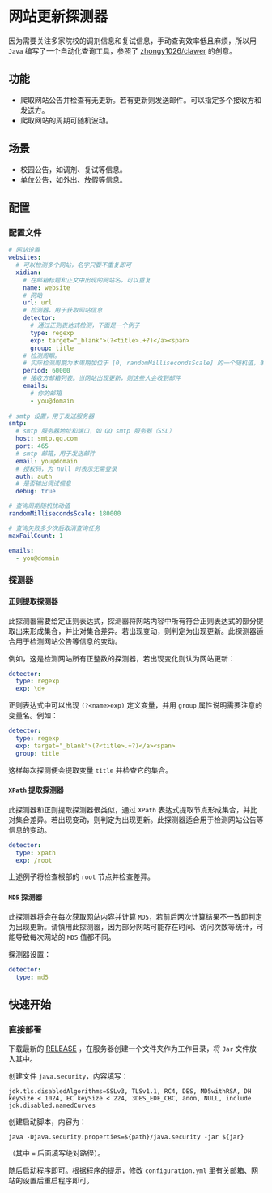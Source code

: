 # 网站更新探测器

因为需要关注多家院校的调剂信息和复试信息，手动查询效率低且麻烦，所以用 `Java` 编写了一个自动化查询工具，参照了 [zhongy1026/clawer](https://github.com/zhongy1026/clawer) 的创意。

## 功能

* 爬取网站公告并检查有无更新。若有更新则发送邮件。可以指定多个接收方和发送方。
* 爬取网站的周期可随机波动。

## 场景

* 校园公告，如调剂、复试等信息。
* 单位公告，如外出、放假等信息。

## 配置

### 配置文件

```yaml
# 网站设置
websites:
  # 可以检测多个网站，名字只要不重复即可
  xidian:
    # 在邮箱标题和正文中出现的网站名，可以重复
    name: website
    # 网站
    url: url
    # 检测器，用于获取网站信息
    detector:
      # 通过正则表达式检测，下面是一个例子
      type: regexp
      exp: target="_blank">(?<title>.+?)</a><span>
      group: title
    # 检测周期。
    # 实际检测周期为本周期加位于 [0, randomMillisecondsScale] 的一个随机值，单位毫秒
    period: 60000
    # 接收方邮箱列表。当网站出现更新，则这些人会收到邮件
    emails:
      # 你的邮箱
      - you@domain
      
# smtp 设置，用于发送服务器
smtp:
  # smtp 服务器地址和端口，如 QQ smtp 服务器（SSL）
  host: smtp.qq.com
  port: 465
  # smtp 邮箱，用于发送邮件
  email: you@domain
  # 授权码，为 null 时表示无需登录
  auth: auth
  # 是否输出调试信息
  debug: true

# 查询周期随机扰动值
randomMillisecondsScale: 180000

# 查询失败多少次后取消查询任务
maxFailCount: 1

emails:
  - you@domain
```

### 探测器

#### 正则提取探测器

此探测器需要给定正则表达式，探测器将网站内容中所有符合正则表达式的部分提取出来形成集合，并比对集合差异。若出现变动，则判定为出现更新。此探测器适合用于检测网站公告等信息的变动。

例如，这是检测网站所有正整数的探测器，若出现变化则认为网站更新：

```yaml
detector:
  type: regexp
  exp: \d+
```

正则表达式中可以出现 `(?<name>exp)` 定义变量，并用 `group` 属性说明需要注意的变量名。例如：

```yaml
detector:
  type: regexp
  exp: target="_blank">(?<title>.+?)</a><span>
  group: title
```

这样每次探测便会提取变量 `title` 并检查它的集合。

#### `XPath` 提取探测器

此探测器和正则提取探测器很类似，通过 `XPath` 表达式提取节点形成集合，并比对集合差异。若出现变动，则判定为出现更新。此探测器适合用于检测网站公告等信息的变动。

```yaml
detector:
  type: xpath
  exp: /root
```

上述例子将检查根部的 `root` 节点并检查差异。

#### `MD5` 探测器

此探测器将会在每次获取网站内容并计算 `MD5`，若前后两次计算结果不一致即判定为出现更新。请慎用此探测器，因为部分网站可能存在时间、访问次数等统计，可能导致每次网站的 `MD5` 值都不同。

探测器设置：

```yaml
detector:
  type: md5
```

## 快速开始

### 直接部署

下载最新的 [RELEASE](https://github.com/Chuanwise/websites-update-detector/releases/) ，在服务器创建一个文件夹作为工作目录，将 `Jar` 文件放入其中。

创建文件 `java.security`，内容填写：

```
jdk.tls.disabledAlgorithms=SSLv3, TLSv1.1, RC4, DES, MD5withRSA, DH keySize < 1024, EC keySize < 224, 3DES_EDE_CBC, anon, NULL, include jdk.disabled.namedCurves
```

创建启动脚本，内容为：

```shell
java -Djava.security.properties=${path}/java.security -jar ${jar}
```

（其中 `=` 后面填写绝对路径）。

随后启动程序即可。根据程序的提示，修改 `configuration.yml` 里有关邮箱、网站的设置后重启程序即可。